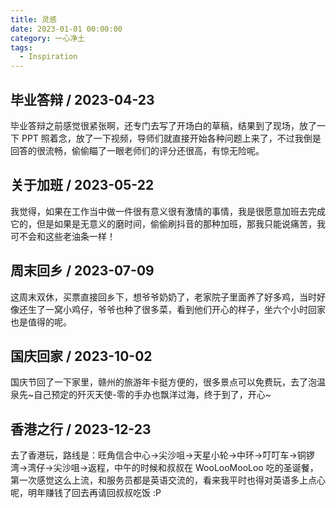 ```yaml
---
title: 灵感
date: 2023-01-01 00:00:00
category: 一心净土
tags:
  - Inspiration
---
```

## 毕业答辩 / 2023-04-23

毕业答辩之前感觉很紧张啊，还专门去写了开场白的草稿，结果到了现场，放了一下 PPT 照着念，放了一下视频，导师们就直接开始各种问题上来了，不过我倒是回答的很流畅，偷偷瞄了一眼老师们的评分还很高，有惊无险呢。

## 关于加班 / 2023-05-22

我觉得，如果在工作当中做一件很有意义很有激情的事情，我是很愿意加班去完成它的，但是如果是无意义的磨时间，偷偷刷抖音的那种加班，那我只能说痛苦，我可不会和这些老油条一样！

## 周末回乡 / 2023-07-09

这周末双休，买票直接回乡下，想爷爷奶奶了，老家院子里面养了好多鸡，当时好像还生了一窝小鸡仔，爷爷也种了很多菜，看到他们开心的样子，坐六个小时回家也是值得的呢。

## 国庆回家 / 2023-10-02

国庆节回了一下家里，赣州的旅游年卡挺方便的，很多景点可以免费玩，去了泡温泉先~自己预定的歼灭天使-零的手办也飘洋过海，终于到了，开心~

## 香港之行 / 2023-12-23

去了香港玩，路线是：旺角信合中心->尖沙咀->天星小轮->中环->叮叮车->铜锣湾->湾仔->尖沙咀->返程​，中午的时候和叔叔在 WooLooMooLoo 吃的圣诞餐，第一次感觉这么上流，和服务员都是英语交流的，看来我平时也得对英语多上点心呢，明年赚钱了回去再请回叔叔吃饭 :P